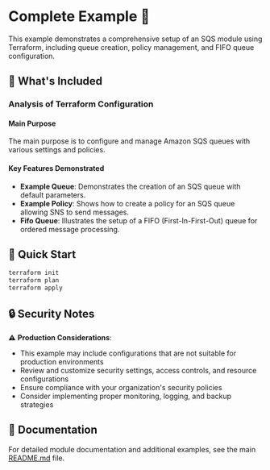 # Complete Example 🚀

This example demonstrates a comprehensive setup of an SQS module using Terraform, including queue creation, policy management, and FIFO queue configuration.

## 🔧 What's Included

### Analysis of Terraform Configuration

#### Main Purpose
The main purpose is to configure and manage Amazon SQS queues with various settings and policies.

#### Key Features Demonstrated
- **Example Queue**: Demonstrates the creation of an SQS queue with default parameters.
- **Example Policy**: Shows how to create a policy for an SQS queue allowing SNS to send messages.
- **Fifo Queue**: Illustrates the setup of a FIFO (First-In-First-Out) queue for ordered message processing.

## 🚀 Quick Start

```bash
terraform init
terraform plan
terraform apply
```

## 🔒 Security Notes

⚠️ **Production Considerations**: 
- This example may include configurations that are not suitable for production environments
- Review and customize security settings, access controls, and resource configurations
- Ensure compliance with your organization's security policies
- Consider implementing proper monitoring, logging, and backup strategies

## 📖 Documentation

For detailed module documentation and additional examples, see the main [README.md](../../README.md) file. 